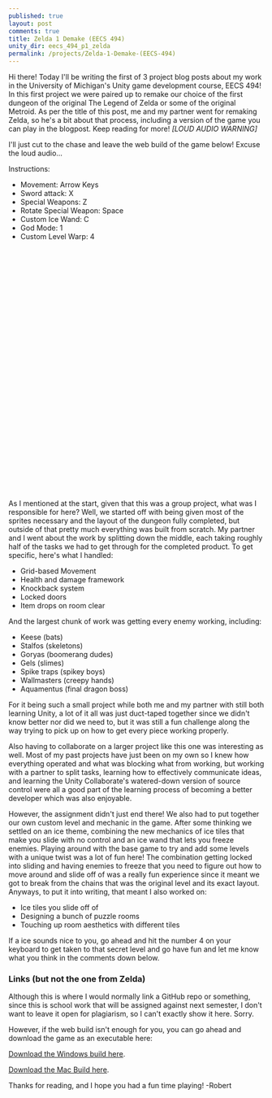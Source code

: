 ```yaml
---
published: true
layout: post
comments: true
title: Zelda 1 Demake (EECS 494)
unity_dir: eecs_494_p1_zelda
permalink: /projects/Zelda-1-Demake-(EECS-494)
---
```


Hi there! Today I'll be writing the first of 3 project blog posts about my work in the University of Michigan's Unity game development course, EECS 494! In this first project we were paired up to remake our choice of the first dungeon of the original The Legend of Zelda or some of the original Metroid. As per the title of this post, me and my partner went for remaking Zelda, so he's a bit about that process, including a version of the game you can play in the blogpost. Keep reading for more! *[LOUD AUDIO WARNING]*  

I'll just cut to the chase and leave the web build of the game below! Excuse the loud audio...  

Instructions:  
- Movement: Arrow Keys  
- Sword attack: X  
- Special Weapons: Z  
- Rotate Special Weapon: Space  
- Custom Ice Wand: C  
- God Mode: 1  
- Custom Level Warp: 4  

<center><script src="/assets/unity/{{page.unity_dir}}/TemplateData/UnityProgress.js"></script>  
<script src="/assets/unity/{{page.unity_dir}}/Build/UnityLoader.js"></script>
<script>
  var gameInstance = UnityLoader.instantiate("gameContainer", "/assets/unity/{{page.unity_dir}}/Build/{{page.unity_dir}}.json",{onProgress: UnityProgress});  
</script>
<div class="webgl-content">
  <div id="gameContainer" style="width: 512px; height: 480px"></div>
</div></center>  

As I mentioned at the start, given that this was a group project, what was I responsible for here? Well, we started off with being given most of the sprites necessary and the layout of the dungeon fully completed, but outside of that pretty much everything was built from scratch. My partner and I went about the work by splitting down the middle, each taking roughly half of the tasks we had to get through for the completed product. To get specific, here's what I handled:  

- Grid-based Movement
- Health and damage framework
- Knockback system
- Locked doors
- Item drops on room clear  

And the largest chunk of work was getting every enemy working, including:
- Keese (bats)
- Stalfos (skeletons)
- Goryas (boomerang dudes)
- Gels (slimes)
- Spike traps (spikey boys)
- Wallmasters (creepy hands)
- Aquamentus (final dragon boss)  

For it being such a small project while both me and my partner with still both learning Unity, a lot of it all was just duct-taped together since we didn't know better nor did we need to, but it was still a fun challenge along the way trying to pick up on how to get every piece working properly.  

Also having to collaborate on a larger project like this one was interesting as well. Most of my past projects have just been on my own so I knew how everything operated and what was blocking what from working, but working with a partner to split tasks, learning how to effectively communicate ideas, and learning the Unity Collaborate's watered-down version of source control were all a good part of the learning process of becoming a better developer which was also enjoyable.  

However, the assignment didn't just end there! We also had to put together our own custom level and mechanic in the game. After some thinking we settled on an ice theme, combining the new mechanics of ice tiles that make you slide with no control and an ice wand that lets you freeze enemies. Playing around with the base game to try and add some levels with a unique twist was a lot of fun here! The combination getting locked into sliding and having enemies to freeze that you need to figure out how to move around and slide off of was a really fun experience since it meant we got to break from the chains that was the original level and its exact layout. Anyways, to put it into writing, that meant I also worked on:  

- Ice tiles you slide off of  
- Designing a bunch of puzzle rooms  
- Touching up room aesthetics with different tiles  

If a ice sounds nice to you, go ahead and hit the number 4 on your keyboard to get taken to that secret level and go have fun and let me know what you think in the comments down below.

### Links (but not the one from Zelda)

Although this is where I would normally link a GitHub repo or something, since this is school work that will be assigned against next semester, I don't want to leave it open for plagiarism, so I can't exactly show it here. Sorry.  

However, if the web build isn't enough for you, you can go ahead and download the game as an executable here:  

[Download the Windows build here](/assets/downloads/projects/EECS_494_Zelda_1_Demake/zelda_demake_windows.zip).  

[Download the Mac Build here](/assets/downloads/projects/EECS_494_Zelda_1_Demake/zelda_demake_mac.zip).  

Thanks for reading, and I hope you had a fun time playing!
-Robert
